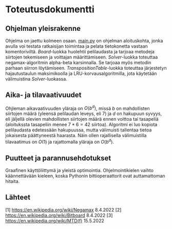 # Toteutusdokumentti

## Ohjelman yleisrakenne

Ohjelma on jaettu kolmeen osaan. [main.py](../src/main.py) on ohjelman aloituskohta, jonka avulla voi testata ratkaisijan toimintaa ja pelata tietokonetta vastaan komentoriviltä. *Board*-luokka huolehtii pelilaudasta ja tarjoaa metodeja siirtojen tekemiseen ja voittajan määrittämiseen. *Solver*-luokka toteuttaa negamax-algoritmin alpha-beta karsinnalla. Se tarjoaa myös metodin parhaan siirron löytämiseen. *TranspositionTable*-luokka toteuttaa järjestetyn hajautustaulun maksimikoolla ja LRU-korvausalgoritmilla, jota käytetään välimuistina *Solver*-luokassa.

## Aika- ja tilavaativuudet

Ohjleman aikavaativuuden yläraja on $O(b^d)$, missä $b$ on mahdollisten siirtojen määrä (yleensä pelilaudan leveys, eli 7) ja $d$ on hakupuun syvyys, eli jäljellä olevien mahdollisten siirtojen määrä ennen voittoa tai tasapeliä (aloitukssta tasapeliin menee $7*6=42$ siirtoa). Algoritmi ei luo kopiota pelilaudasta edetessään hakupuussa, mutta välimuisti tallentaa tietoa jokaisesta päättyneestä haarasta. Näin ollen rajallisella välimuistilla tilavaatimus on $O(1)$ ja rajattomalla yläraja on $O(b^d)$.

## Puutteet ja parannusehdotukset

Graafinen käyttöliittymä ja yleistä optimointia. Ohjelmointikielen vaihto käännettävään kieleen, koska Pythonin bittioperaattorit ovat auttamattoman hitaita.

## Lähteet

[1] https://en.wikipedia.org/wiki/Negamax 8.4.2022
[2] https://en.wikipedia.org/wiki/Bitboard 8.4.2022
[3] https://en.wikipedia.org/wiki/MTD(f) 15.5.2022
